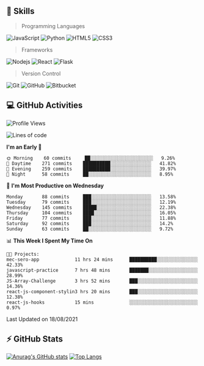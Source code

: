 ## :rocket: Skills<br/>

> Programming Languages

![JavaScript](https://img.shields.io/badge/-JavaScript-%23F7DF1C?style=for-the-badge&logo=javascript&logoColor=white)
![Python](https://img.shields.io/badge/python%20-%2314354C.svg?&style=for-the-badge&logo=python&logoColor=white)
![HTML5](https://img.shields.io/badge/html5%20-%23E34F26.svg?&style=for-the-badge&logo=html5&logoColor=white)
![CSS3](https://img.shields.io/badge/css3%20-%231572B6.svg?&style=for-the-badge&logo=css3&logoColor=white)

> Frameworks

![Nodejs](https://img.shields.io/badge/node.js%20-%2343853D.svg?&style=for-the-badge&logo=node.js&logoColor=white)
![React](https://img.shields.io/badge/React-20232A?style=for-the-badge&logo=react&logoColor=61DAFB)
![Flask](https://img.shields.io/badge/flask%20-%23000.svg?&style=for-the-badge&logo=flask&logoColor=white)

> Version Control

![Git](https://img.shields.io/badge/git%20-%23F05033.svg?&style=for-the-badge&logo=git&logoColor=white)
![GitHub](https://img.shields.io/badge/github%20-%23121011.svg?&style=for-the-badge&logo=github&logoColor=white)
![Bitbucket](https://img.shields.io/badge/bitbucket%20-%230047B3.svg?&style=for-the-badge&logo=bitbucket&logoColor=white)

## :computer: GitHub Activities<br/>

<!--START_SECTION:waka-->
![Profile Views](http://img.shields.io/badge/Profile%20Views-607-blue)

![Lines of code](https://img.shields.io/badge/From%20Hello%20World%20I%27ve%20Written-872706%20lines%20of%20code-blue)

**I'm an Early 🐤** 

```text
🌞 Morning    60 commits     ██░░░░░░░░░░░░░░░░░░░░░░░   9.26% 
🌆 Daytime    271 commits    ██████████░░░░░░░░░░░░░░░   41.82% 
🌃 Evening    259 commits    ██████████░░░░░░░░░░░░░░░   39.97% 
🌙 Night      58 commits     ██░░░░░░░░░░░░░░░░░░░░░░░   8.95%

```
📅 **I'm Most Productive on Wednesday** 

```text
Monday       88 commits     ███░░░░░░░░░░░░░░░░░░░░░░   13.58% 
Tuesday      79 commits     ███░░░░░░░░░░░░░░░░░░░░░░   12.19% 
Wednesday    145 commits    █████░░░░░░░░░░░░░░░░░░░░   22.38% 
Thursday     104 commits    ████░░░░░░░░░░░░░░░░░░░░░   16.05% 
Friday       77 commits     ███░░░░░░░░░░░░░░░░░░░░░░   11.88% 
Saturday     92 commits     ███░░░░░░░░░░░░░░░░░░░░░░   14.2% 
Sunday       63 commits     ██░░░░░░░░░░░░░░░░░░░░░░░   9.72%

```


📊 **This Week I Spent My Time On** 

```text
🐱‍💻 Projects: 
mec-sero-app             11 hrs 24 mins      ██████████░░░░░░░░░░░░░░░   42.33% 
javascript-practice      7 hrs 48 mins       ███████░░░░░░░░░░░░░░░░░░   28.99% 
JS-Array-Challenge       3 hrs 52 mins       ███░░░░░░░░░░░░░░░░░░░░░░   14.36% 
react-js-component-stylin3 hrs 20 mins       ███░░░░░░░░░░░░░░░░░░░░░░   12.38% 
react-js-hooks           15 mins             ░░░░░░░░░░░░░░░░░░░░░░░░░   0.97%

```


 Last Updated on 18/08/2021
<!--END_SECTION:waka-->


## :zap: GitHub Stats<br/>
    
[![Anurag's GitHub stats](https://github-readme-stats.vercel.app/api?username=star6973&show_icons=true&theme=prussian)](https://github.com/star6973/github-readme-stats)
[![Top Langs](https://github-readme-stats.vercel.app/api/top-langs/?username=star6973&layout=compact&hide=jupyter%20notebook,html,css,scss&langs_count=4&theme=prussian)](https://github.com/star6973/github-readme-stats)
